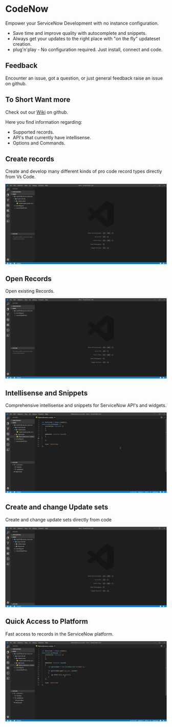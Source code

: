 # CodeNow
Empower your ServiceNow Development with no instance configuration.

- Save time and improve quality with autocomplete and snippets.
- Always get your updates to the right place with "on the fly" updateset creation. 
- plug'n'play - No configuration required. Just install, connect and code.

## Feedback
Encounter an issue, got a question, or just general feedback raise an issue on github.

## To Short Want more
Check out our [Wiki](https://github.com/Syspeople/CodeNow/wiki) on github.

Here you find information regarding:
* Supported records.
* API's that currently have intellisense.
* Options and Commands.

## Create records
Create and develop many different kinds of pro code record types directly from Vs Code. 

![create](images/create.gif)

## Open Records
Open existing Records.

![open](images/open.gif)

## Intellisense and Snippets
Comprehensive intellisense and snippets for ServiceNow API's and widgets.

![intellisense](/images/intelliSnip.gif)

## Create and change Update sets
Create and change update sets directly from code

![updatesets](/images/updateset.gif)

## Quick Access to Platform
Fast access to records in the ServiceNow platform.

![quickaccess](/images/quickAccess.gif)